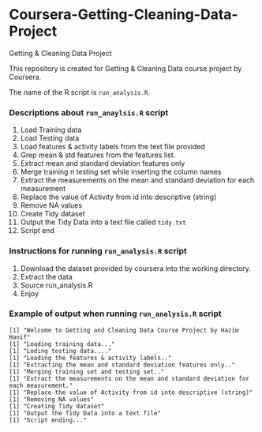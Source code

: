 # Coursera-Getting-Cleaning-Data-Project
Getting &amp; Cleaning Data Project

This repository is created for Getting & Cleaning Data course project by Coursera.

The name of the R script is `run_analysis.R`.

### Descriptions about `run_anaylsis.R` script

1. Load Training data
2. Load Testing data
3. Load features & activity labels from the text file provided
4. Grep mean & std features from the features list.
5. Extract mean and standard deviation features only
6. Merge training n testing set while inserting the column names
7. Extract the measurements on the mean and standard deviation for each measurement
8. Replace the value of Activity from id into descriptive (string)
9. Remove NA values
10. Create Tidy dataset
11. Output the Tidy Data into a text file called `tidy.txt`
12. Script end


### Instructions for running `run_analysis.R` script

1. Download the dataset provided by coursera into the working directory.
2. Extract the data
3. Source run_analysis.R
4. Enjoy

### Example of output when running `run_analysis.R` script

```
[1] "Welcome to Getting and Cleaning Data Course Project by Hazim Hanif"
[1] "Loading training data..."
[1] "Loding testing data...."
[1] "Loading the features & activity labels.."
[1] "Extracting the mean and standard deviation features only.."
[1] "Merging training set and testing set.."
[1] "Extract the measurements on the mean and standard deviation for each measurement."
[1] "Replace the value of Activity from id into descriptive (string)"
[1] "Removing NA values"
[1] "Creating Tidy dataset"
[1] "Output the Tidy Data into a text file"
[1] "Script ending..."
```


